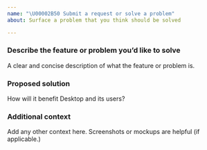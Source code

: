 ```yaml
---
name: "\U00002B50 Submit a request or solve a problem"
about: Surface a problem that you think should be solved

---
```


### Describe the feature or problem you’d like to solve

A clear and concise description of what the feature or problem is.

### Proposed solution

How will it benefit Desktop and its users?

### Additional context

Add any other context here. Screenshots or mockups are helpful (if applicable.)
